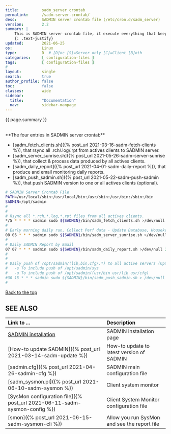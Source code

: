 ```yaml
---
title:          sadm_server crontab
permalink:      /sadm-server-crontab/
desc:           SADMIN server crontab file (/etc/cron.d/sadm_server)
version:        2.2
summary: |         
    This is SADMIN server crontab file, it execute everything that keep SADMIN running smoothly.
    {: .text-justify}
updated:        2021-06-25
os:             Linux
type:           D  # [D]oc [S]=Server only [C]=Client [B]oth
categories:     [ configuration-files ] 
tags:           [ configuration-files ] 
#
layout:         single
search:         true
author_profile: false
toc:            false
classes:        wide
sidebar:
  title:        "Documentation"
  nav:          sidebar-manpage
---
```

<a id="top_of_page"></a>
{{ page.summary }} 

<br>
**The four entries in SADMIN server crontab**

- [sadm_fetch_clients.sh]({% post_url 2021-03-16-sadm-fetch-clients %}), that rsync all .rch/.log/.rpt from actives clients to SADMIN server.  
- [sadm_server_sunrise.sh]({% post_url 2021-05-26-sadm-server-sunrise %}), that collect & process data produced by all actives clients.   
- [sadm_daily_report]({% post_url 2021-04-01-sadm-daily-report %}), that produce and email monitoring daily reports.   
- [sadm_push_sadmin.sh]({% post_url 2021-05-22-sadm-push-sadmin %}), that push SADMIN version to one or all actives clients (optional).


```bash
# SADMIN Server Crontab File 
PATH=/usr/local/sbin:/usr/local/bin:/usr/sbin:/usr/bin:/sbin:/bin
SADMIN=/opt/sadmin
# 
# 
# Rsync all *.rch,*.log,*.rpt files from all actives clients.
*/5 * * * * sadmin sudo ${SADMIN}/bin/sadm_fetch_clients.sh >/dev/null 2>&1
#
# Early morning daily run, Collect Perf data - Update Database, Housekeeping
08 05 * * * sadmin sudo ${SADMIN}/bin/sadm_server_sunrise.sh >/dev/null 2>&1
#
# Daily SADMIN Report by Email
07 07 * * * sadmin sudo ${SADMIN}/bin/sadm_daily_report.sh >/dev/null 2>&1
#
#
# Daily push of /opt/sadmin/(lib,bin,cfg/.*) to all active servers (Optional)
#   -s To include push of /opt/sadmin/sys
#   -u To include push of /opt/sadmin/(usr/bin usr/lib usr/cfg)
#30 15 * * * sadmin sudo ${SADMIN}/bin/sadm_push_sadmin.sh > /dev/null 2>&1
#
```

[Back to the top](#top_of_page)

<a id="seealso"></a>
## SEE ALSO

| Link to ...| Description |  
| :--- | :--- |  
| [SADMIN installation](/_pages/install)  | SADMIN installation page |   
| [How-to update SADMIN]({% post_url 2021-03-14-sadm-update %})             | How-to update to latest version of SADMIN   
| [sadmin.cfg]({% post_url 2021-04-26-sadmin-cfg %})                        | SADMIN main configuration file   
| [sadm_sysmon.pl]({% post_url 2021-06-10-sadm-sysmon %})                   | Client system monitor   
| [SysMon configuration file]({% post_url 2021-06-11-sadm-sysmon-config %}) | Client System Monitor configuration file     
| [smon]({% post_url 2021-06-15-sadm-sysmon-cli %})|   Allow you run SysMon and see the report file |   

